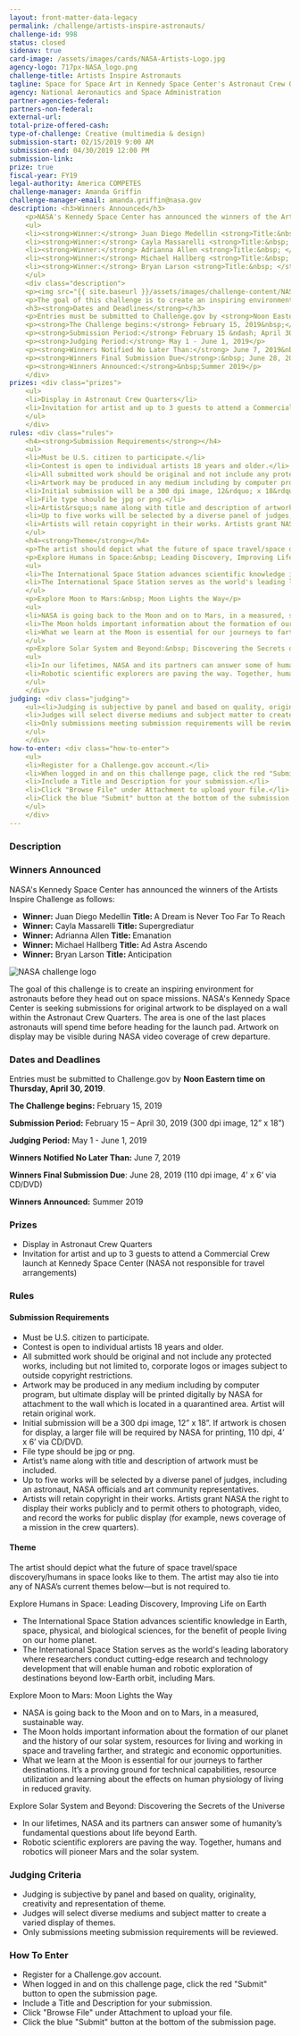 ```yaml
---
layout: front-matter-data-legacy
permalink: /challenge/artists-inspire-astronauts/
challenge-id: 998
status: closed
sidenav: true
card-image: /assets/images/cards/NASA-Artists-Logo.jpg
agency-logo: 717px-NASA_logo.png
challenge-title: Artists Inspire Astronauts
tagline: Space for Space Art in Kennedy Space Center's Astronaut Crew Quarters
agency: National Aeronautics and Space Administration
partner-agencies-federal: 
partners-non-federal: 
external-url:
total-prize-offered-cash:
type-of-challenge: Creative (multimedia & design)
submission-start: 02/15/2019 9:00 AM 
submission-end: 04/30/2019 12:00 PM
submission-link:  
prize: true
fiscal-year: FY19
legal-authority: America COMPETES
challenge-manager: Amanda Griffin 
challenge-manager-email: amanda.griffin@nasa.gov
description: <h3>Winners Announced</h3>
    <p>NASA's Kennedy Space Center has announced the winners of the Artists Inspire Challenge as follows:&nbsp; </p>
    <ul>
    <li><strong>Winner:</strong> Juan Diego Medellin <strong>Title:&nbsp; </strong>A Dream is Never Too Far To Reach</li>
    <li><strong>Winner:</strong> Cayla Massarelli <strong>Title:&nbsp; </strong>Supergrediatur</li>
    <li><strong>Winner:</strong> Adrianna Allen <strong>Title:&nbsp; </strong>Emanation</li>
    <li><strong>Winner:</strong> Michael Hallberg <strong>Title:&nbsp; </strong>Ad Astra Ascendo</li>
    <li><strong>Winner:</strong> Bryan Larson <strong>Title:&nbsp; </strong>Anticipation</li>
    </ul>
    <div class="description">
    <p><img src="{{ site.baseurl }}/assets/images/challenge-content/NASA-art-astronauts-contest2.png" alt="NASA challenge logo"></p>
    <p>The goal of this challenge is to create an inspiring environment for astronauts before they head out on space missions. NASA's Kennedy Space Center is seeking submissions for original artwork to be displayed on a wall within the Astronaut Crew Quarters. The area is one of the last places astronauts will spend time before heading for the launch pad. Artwork on display may be visible during NASA video coverage of crew departure.</p>
    <h3><strong>Dates and Deadlines</strong></h3>
    <p>Entries must be submitted to Challenge.gov by <strong>Noon Eastern time on Thursday, April 30, 2019</strong>.&nbsp;</p>
    <p><strong>The Challenge begins:</strong> February 15, 2019&nbsp;</p>
    <p><strong>Submission Period:</strong> February 15 &ndash; April 30, 2019 (300 dpi image, 12&rdquo; x 18&rdquo;)</p>
    <p><strong>Judging Period:</strong> May 1 - June 1, 2019</p>
    <p><strong>Winners Notified No Later Than:</strong> June 7, 2019&nbsp;</p>
    <p><strong>Winners Final Submission Due</strong>:&nbsp; June 28, 2019 (110 dpi image, 4&rsquo; x 6&rsquo; via CD/DVD)</p>
    <p><strong>Winners Announced:</strong>&nbsp;Summer 2019</p>
    </div>
prizes: <div class="prizes">
    <ul>
    <li>Display in Astronaut Crew Quarters</li>
    <li>Invitation for artist and up to 3 guests to attend a Commercial Crew launch at Kennedy Space Center (NASA not responsible for travel arrangements)</li>
    </ul>
    </div> 
rules: <div class="rules">
    <h4><strong>Submission Requirements</strong></h4>
    <ul>
    <li>Must be U.S. citizen to participate.</li>
    <li>Contest is open to individual artists 18 years and older.</li>
    <li>All submitted work should be original and not include any protected works, including but not limited to, corporate logos or images subject to outside copyright restrictions.</li>
    <li>Artwork may be produced in any medium including by computer program, but ultimate display will be printed digitally by NASA for attachment to the wall which is located in a quarantined area. Artist will retain original work.</li>
    <li>Initial submission will be a 300 dpi image, 12&rdquo; x 18&rdquo;. If artwork is chosen for display, a larger file will be required by NASA for printing, 110 dpi, 4&rsquo; x 6&rsquo; via CD/DVD.</li>
    <li>File type should be jpg or png.</li>
    <li>Artist&rsquo;s name along with title and description of artwork must be included.</li>
    <li>Up to five works will be selected by a diverse panel of judges, including an astronaut, NASA officials and art community representatives.</li>
    <li>Artists will retain copyright in their works. Artists grant NASA the right to display their works publicly and to permit others to photograph, video, and record the works for public display (for example, news coverage of a mission in the crew quarters).</li>
    </ul>
    <h4><strong>Theme</strong></h4>
    <p>The artist should depict what the future of space travel/space discovery/humans in space looks like to them. The artist may also tie into any of NASA&rsquo;s current themes below&mdash;but is not required to.</p>
    <p>Explore Humans in Space:&nbsp; Leading Discovery, Improving Life on Earth</p>
    <ul>
    <li>The International Space Station advances scientific knowledge in Earth, space, physical, and biological sciences, for the benefit of people living on our home planet.</li>
    <li>The International Space Station serves as the world's leading laboratory where researchers conduct cutting-edge research and technology development that will enable human and robotic exploration of destinations beyond low-Earth orbit, including Mars.</li>
    </ul>
    <p>Explore Moon to Mars:&nbsp; Moon Lights the Way</p>
    <ul>
    <li>NASA is going back to the Moon and on to Mars, in a measured, sustainable way.&nbsp;</li>
    <li>The Moon holds important information about the formation of our planet and the history of our solar system, resources for living and working in space and traveling farther, and strategic and economic opportunities.&nbsp;</li>
    <li>What we learn at the Moon is essential for our journeys to farther destinations. It&rsquo;s a proving ground for technical capabilities, resource utilization and learning about the effects on human physiology of living in reduced gravity.</li>
    </ul>
    <p>Explore Solar System and Beyond:&nbsp; Discovering the Secrets of the Universe</p>
    <ul>
    <li>In our lifetimes, NASA and its partners can answer some of humanity&rsquo;s fundamental questions about life beyond Earth.</li>
    <li>Robotic scientific explorers are paving the way. Together, humans and robotics will pioneer Mars and the solar system.</li>
    </ul>
    </div>
judging: <div class="judging">
    <ul><li>Judging is subjective by panel and based on quality, originality, creativity and representation of theme.</li>
    <li>Judges will select diverse mediums and subject matter to create a varied display of themes.</li>
    <li>Only submissions meeting submission requirements will be reviewed.</li>
    </ul>
    </div>
how-to-enter: <div class="how-to-enter">
    <ul>
    <li>Register for a Challenge.gov account.</li>
    <li>When logged in and on this challenge page, click the red "Submit" button to open the submission page.</li>
    <li>Include a Title and Description for your submission.</li>
    <li>Click "Browse File" under Attachment to upload your file.</li>
    <li>Click the blue "Submit" button at the bottom of the submission page.</li>
    </ul>
    </div>
---
```




<!-- Description start -->
### Description


<h3>Winners Announced</h3>
<p>NASA's Kennedy Space Center has announced the winners of the Artists Inspire Challenge as follows: </p>
<ul>
<li><strong>Winner:</strong> Juan Diego Medellin <strong>Title: </strong>A Dream is Never Too Far To Reach</li>
<li><strong>Winner:</strong> Cayla Massarelli <strong>Title: </strong>Supergrediatur</li>
<li><strong>Winner:</strong> Adrianna Allen <strong>Title: </strong>Emanation</li>
<li><strong>Winner:</strong> Michael Hallberg <strong>Title: </strong>Ad Astra Ascendo</li>
<li><strong>Winner:</strong> Bryan Larson <strong>Title: </strong>Anticipation</li>
</ul>
<div class="description">
<p><img src="{{ site.baseurl }}/assets/images/challenge-content/NASA-art-astronauts-contest2.png" alt="NASA challenge logo"></p>
<p>The goal of this challenge is to create an inspiring environment for astronauts before they head out on space missions. NASA's Kennedy Space Center is seeking submissions for original artwork to be displayed on a wall within the Astronaut Crew Quarters. The area is one of the last places astronauts will spend time before heading for the launch pad. Artwork on display may be visible during NASA video coverage of crew departure.</p>
<h3><strong>Dates and Deadlines</strong></h3>
<p>Entries must be submitted to Challenge.gov by <strong>Noon Eastern time on Thursday, April 30, 2019</strong>.&nbsp;</p>
<p><strong>The Challenge begins:</strong> February 15, 2019&nbsp;</p>
<p><strong>Submission Period:</strong> February 15 &ndash; April 30, 2019 (300 dpi image, 12&rdquo; x 18&rdquo;)</p>
<p><strong>Judging Period:</strong> May 1 - June 1, 2019</p>
<p><strong>Winners Notified No Later Than:</strong> June 7, 2019&nbsp;</p>
<p><strong>Winners Final Submission Due</strong>: June 28, 2019 (110 dpi image, 4&rsquo; x 6&rsquo; via CD/DVD)</p>
<p><strong>Winners Announced:</strong>&nbsp;Summer 2019</p>
</div>

<!-- Prizes start -->
### Prizes


<div class="prizes">
<ul>
<li>Display in Astronaut Crew Quarters</li>
<li>Invitation for artist and up to 3 guests to attend a Commercial Crew launch at Kennedy Space Center (NASA not responsible for travel arrangements)</li>
</ul>
</div> 

<!-- Rules start -->
### Rules 


<div class="rules">
<h4><strong>Submission Requirements</strong></h4>
<ul>
<li>Must be U.S. citizen to participate.</li>
<li>Contest is open to individual artists 18 years and older.</li>
<li>All submitted work should be original and not include any protected works, including but not limited to, corporate logos or images subject to outside copyright restrictions.</li>
<li>Artwork may be produced in any medium including by computer program, but ultimate display will be printed digitally by NASA for attachment to the wall which is located in a quarantined area. Artist will retain original work.</li>
<li>Initial submission will be a 300 dpi image, 12&rdquo; x 18&rdquo;. If artwork is chosen for display, a larger file will be required by NASA for printing, 110 dpi, 4&rsquo; x 6&rsquo; via CD/DVD.</li>
<li>File type should be jpg or png.</li>
<li>Artist&rsquo;s name along with title and description of artwork must be included.</li>
<li>Up to five works will be selected by a diverse panel of judges, including an astronaut, NASA officials and art community representatives.</li>
<li>Artists will retain copyright in their works. Artists grant NASA the right to display their works publicly and to permit others to photograph, video, and record the works for public display (for example, news coverage of a mission in the crew quarters).</li>
</ul>
<h4><strong>Theme</strong></h4>
<p>The artist should depict what the future of space travel/space discovery/humans in space looks like to them. The artist may also tie into any of NASA&rsquo;s current themes below&mdash;but is not required to.</p>
<p>Explore Humans in Space: Leading Discovery, Improving Life on Earth</p>
<ul>
<li>The International Space Station advances scientific knowledge in Earth, space, physical, and biological sciences, for the benefit of people living on our home planet.</li>
<li>The International Space Station serves as the world's leading laboratory where researchers conduct cutting-edge research and technology development that will enable human and robotic exploration of destinations beyond low-Earth orbit, including Mars.</li>
</ul>
<p>Explore Moon to Mars: Moon Lights the Way</p>
<ul>
<li>NASA is going back to the Moon and on to Mars, in a measured, sustainable way.&nbsp;</li>
<li>The Moon holds important information about the formation of our planet and the history of our solar system, resources for living and working in space and traveling farther, and strategic and economic opportunities.&nbsp;</li>
<li>What we learn at the Moon is essential for our journeys to farther destinations. It&rsquo;s a proving ground for technical capabilities, resource utilization and learning about the effects on human physiology of living in reduced gravity.</li>
</ul>
<p>Explore Solar System and Beyond: Discovering the Secrets of the Universe</p>
<ul>
<li>In our lifetimes, NASA and its partners can answer some of humanity&rsquo;s fundamental questions about life beyond Earth.</li>
<li>Robotic scientific explorers are paving the way. Together, humans and robotics will pioneer Mars and the solar system.</li>
</ul>
</div>

<!-- Judging start -->
### Judging Criteria


<div class="judging">
<ul><li>Judging is subjective by panel and based on quality, originality, creativity and representation of theme.</li>
<li>Judges will select diverse mediums and subject matter to create a varied display of themes.</li>
<li>Only submissions meeting submission requirements will be reviewed.</li>
</ul>
</div>

<!--  How To Enter start -->
### How To Enter


<div class="how-to-enter">
<ul>
<li>Register for a Challenge.gov account.</li>
<li>When logged in and on this challenge page, click the red "Submit" button to open the submission page.</li>
<li>Include a Title and Description for your submission.</li>
<li>Click "Browse File" under Attachment to upload your file.</li>
<li>Click the blue "Submit" button at the bottom of the submission page.</li>
</ul>
</div>
